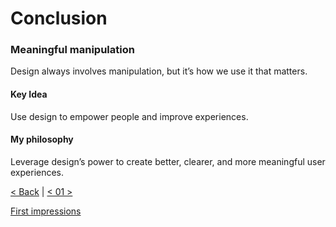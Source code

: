 # Conclusion
### Meaningful manipulation
Design always involves manipulation, but it’s how we use it that matters.

#### Key Idea
Use design to empower people and improve experiences.

#### My philosophy
Leverage design’s power to create better, clearer, and more meaningful user experiences.

[< Back](06.md) | 
[< 01 >](01.md)

[First impressions](/02-first-impressions/Drafts.md)
